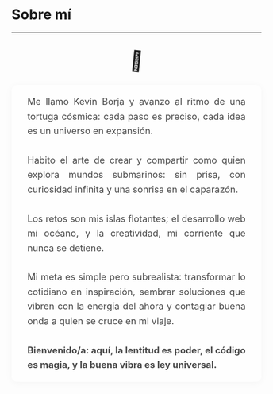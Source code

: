 # Sobre mí

---
<style>
  .center-chill {
    display: flex;
    flex-direction: column;
    align-items: center;
    margin: 2rem 0;
  }
  .wave {
    display: inline-block;
    animation: wave-animation 2s infinite;
    font-size: 2.5rem;
  }
  @keyframes wave-animation {
    0% { transform: rotate(0deg);}
    10% { transform: rotate(14deg);}
    20% { transform: rotate(-8deg);}
    30% { transform: rotate(14deg);}
    40% { transform: rotate(-4deg);}
    50% { transform: rotate(10deg);}
    60% { transform: rotate(0deg);}
    100% { transform: rotate(0deg);}
  }
  .desc-chill {
    text-align: justify;
    max-width: 480px;
    margin: 1.5rem auto 0 auto;
    background: rgba(255,255,255,0.75);
    border-radius: 12px;
    box-shadow: 0 2px 16px rgba(0,0,0,0.04);
    padding: 1.2rem 2rem;
    line-height: 1.6;
    color: #4a4a4a;
    font-size: 1.15rem;
  }
</style>
<div class="center-chill">
  <span class="wave">🐢</span>
  <div class="desc-chill">
    Me llamo Kevin Borja y avanzo al ritmo de una tortuga cósmica: cada paso es preciso, cada idea es un universo en expansión.<br /><br />
    Habito el arte de crear y compartir como quien explora mundos submarinos: sin prisa, con curiosidad infinita y una sonrisa en el caparazón.<br /><br />
    Los retos son mis islas flotantes; el desarrollo web mi océano, y la creatividad, mi corriente que nunca se detiene.<br /><br />
    Mi meta es simple pero subrealista: transformar lo cotidiano en inspiración, sembrar soluciones que vibren con la energía del ahora y contagiar buena onda a quien se cruce en mi viaje.<br /><br />
    <b>Bienvenido/a: aquí, la lentitud es poder, el código es magia, y la buena vibra es ley universal.</b>
  </div>
</div>
